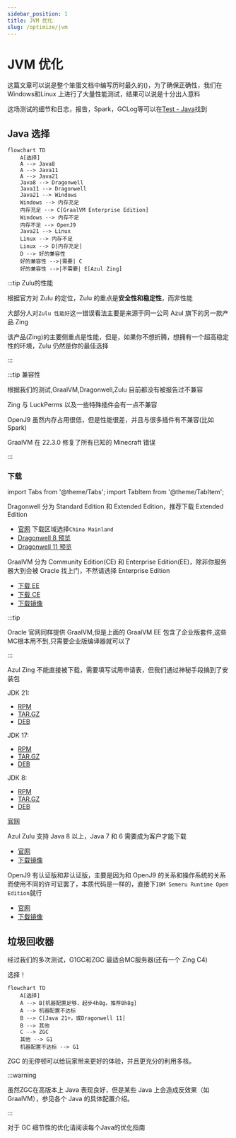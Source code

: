 ```yaml
---
sidebar_position: 1
title: JVM 优化
slug: /optimize/jvm
---
```


# JVM 优化

这篇文章可以说是整个笨蛋文档中编写历时最久的()，为了确保正确性，我们在Windows和Linux 上进行了大量性能测试，结果可以说是十分出人意料

这场测试的细节和日志，报告，Spark，GCLog等可以在[Test - Java](https://github.com/lilingfengdev/Test-Java)找到

## Java 选择

```mermaid
flowchart TD
    A[选择]
    A --> Java8
    A --> Java11
    A --> Java21
    Java8 --> Dragonwell
    Java11 --> Dragonwell
    Java21 --> Windows
    Windows --> 内存充足
    内存充足 --> C[GraalVM Enterprise Edition]
    Windows --> 内存不足
    内存不足 --> OpenJ9
    Java21 --> Linux
    Linux --> 内存不足
    Linux --> D[内存充足]
    D --> 好的兼容性
    好的兼容性 -->|需要| C
    好的兼容性 -->|不需要| E[Azul Zing]
```

:::tip Zulu的性能

根据官方对 Zulu 的定位，Zulu 的重点是**安全性和稳定性**，而非性能

大部分人对`Zulu 性能好`这一错误看法主要是来源于同一公司 Azul 旗下的另一款产品 Zing

该产品(Zing)的主要侧重点是性能，但是，如果你不想折腾，想拥有一个超高稳定性的环境，Zulu 仍然是你的最佳选择

:::

:::tip 兼容性

根据我们的测试,GraalVM,Dragonwell,Zulu 目前都没有被报告过不兼容

Zing 与 LuckPerms 以及一些特殊插件会有一点不兼容

OpenJ9 虽然内存占用很低，但是性能很差，并且与很多插件有不兼容(比如 Spark)

GraalVM 在 22.3.0 修复了所有已知的 Minecraft 错误

:::

### 下载

import Tabs from '@theme/Tabs';
import TabItem from '@theme/TabItem';

<Tabs queryString="jvm-download">
<TabItem value="dragonwell" label="Dragonwell">

Dragonwell 分为  Standard Edition 和 Extended Edition，推荐下载 Extended Edition

- [官网](https://dragonwell-jdk.io/) 下载区域选择`China Mainland`
- [Dragonwell 8 预览](https://github.com/dragonwell-project/dragonwell8/releases)
- [Dragonwell 11 预览](https://github.com/dragonwell-project/dragonwell11/releases)

</TabItem>
<TabItem value="graalvm" label="GraalVM">

GraalVM 分为 Community Edition(CE) 和 Enterprise Edition(EE)，除非你服务器大到会被 Oracle 找上门，不然请选择 Enterprise Edition

- [下载 EE](https://www.graalvm.org/downloads/)
- [下载 CE](https://github.com/graalvm/graalvm-ce-builds/releases/)
- [下载镜像](https://d.injdk.cn/download/graalvm)

:::tip

Oracle 官网同样提供 GraalVM,但是上面的 GraalVM EE 包含了企业版套件,这些MC根本用不到,只需要企业版编译器就可以了

:::

</TabItem>
<TabItem value="zing" label="Azul Zing">

Azul Zing 不能直接被下载，需要填写试用申请表，但我们通过神秘手段搞到了安装包

JDK 21:

- [RPM](https://cdn.azul.com/zing-zvm/ZVM24.10.0.0/zing24.10.0.0-4-jdk21.0.4.0.101-linux.x86_64.rpm)
- [TAR.GZ](https://cdn.azul.com/zing-zvm/ZVM24.10.0.0/zing24.10.0.0-4-jdk21.0.4.0.101-linux_x64.tar.gz)
- [DEB](https://cdn.azul.com/zing-zvm/ZVM24.10.0.0/zing24.10.0.0-4-jdk21.0.4.0.101-linux_amd64.deb)

JDK 17:

- [RPM](https://cdn.azul.com/zing-zvm/ZVM24.10.0.0/zing24.10.0.0-4-jdk17.0.12.0.101-linux.x86_64.rpm)
- [TAR.GZ](https://cdn.azul.com/zing-zvm/ZVM24.10.0.0/zing24.10.0.0-4-jdk17.0.12.0.101-linux_x64.tar.gz)
- [DEB](https://cdn.azul.com/zing-zvm/ZVM24.10.0.0/zing24.10.0.0-4-jdk17.0.12.0.101-linux_amd64.deb)

JDK 8:

- [RPM](https://cdn.azul.com/zing-zvm/ZVM24.10.0.0/zing24.10.0.0-4-jdk8.0.431-linux.x86_64.rpm)
- [TAR.GZ](https://cdn.azul.com/zing-zvm/ZVM24.10.0.0/zing24.10.0.0-4-jdk8.0.431-linux_x64.tar.gz)
- [DEB](https://cdn.azul.com/zing-zvm/ZVM24.10.0.0/zing24.10.0.0-4-jdk8.0.431-linux_amd64.deb)

[官网](https://www.azul.com/downloads/#prime)

</TabItem>
<TabItem value="zulu" label="Azul Zulu">

Azul Zulu 支持 Java 8 以上，Java 7 和 6 需要成为客户才能下载

- [官网](https://www.azul.com/downloads/?package=jdk&show-old-builds=true#zulu)
- [下载镜像](https://d.injdk.cn/download/zulu)

</TabItem>
<TabItem value="openj9" label="OpenJ9">

OpenJ9 有认证版和非认证版，主要是因为和 OpenJ9 的关系和操作系统的关系而使用不同的许可证罢了，本质代码是一样的，直接下`IBM Semeru Runtime Open Edition`就行

- [官网](https://developer.ibm.com/languages/java/semeru-runtimes/downloads/)
- [下载镜像](https://d.injdk.cn/download/ibm)

</TabItem>
</Tabs>

## 垃圾回收器

经过我们的多次测试，G1GC和ZGC 最适合MC服务器(还有一个 Zing C4)

选择！

```mermaid
flowchart TD
    A[选择]
    A --> B[机器配置足够，起步4h8g，推荐8h8g]
    A --> 机器配置不达标
    B --> C[Java 21+，或Dragonwell 11]
    B --> 其他
    C --> ZGC
    其他 --> G1
    机器配置不达标 --> G1
```

ZGC 的无停顿可以给玩家带来更好的体验，并且更充分的利用多核。

:::warning

虽然ZGC在高版本上 Java 表现良好，但是某些 Java 上会造成反效果（如 GraalVM），参见各个 Java 的具体配置介绍。

:::

对于 GC 细节性的优化请阅读每个Java的优化指南
